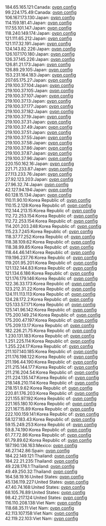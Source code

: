 184.65.165.121:Canada: [ovpn config](vpn/184_65_165_121.ovpn)  
99.224.175.49:Canada: [ovpn config](vpn/99_224_175_49.ovpn)  
106.167.173.130:Japan: [ovpn config](vpn/106_167_173_130.ovpn)  
114.159.181.41:Japan: [ovpn config](vpn/114_159_181_41.ovpn)  
117.55.101.147:Japan: [ovpn config](vpn/117_55_101_147.ovpn)  
118.240.149.174:Japan: [ovpn config](vpn/118_240_149_174.ovpn)  
121.111.65.212:Japan: [ovpn config](vpn/121_111_65_212.ovpn)  
121.117.32.191:Japan: [ovpn config](vpn/121_117_32_191.ovpn)  
124.143.82.226:Japan: [ovpn config](vpn/124_143_82_226.ovpn)  
126.107.170.180:Japan: [ovpn config](vpn/126_107_170_180.ovpn)  
126.37.145.226:Japan: [ovpn config](vpn/126_37_145_226.ovpn)  
126.81.21.173:Japan: [ovpn config](vpn/126_81_21_173.ovpn)  
126.89.29.105:Japan: [ovpn config](vpn/126_89_29_105.ovpn)  
153.231.164.183:Japan: [ovpn config](vpn/153_231_164_183.ovpn)  
207.65.175.27:Japan: [ovpn config](vpn/207_65_175_27.ovpn)  
219.100.37.104:Japan: [ovpn config](vpn/219_100_37_104.ovpn)  
219.100.37.105:Japan: [ovpn config](vpn/219_100_37_105.ovpn)  
219.100.37.107:Japan: [ovpn config](vpn/219_100_37_107.ovpn)  
219.100.37.13:Japan: [ovpn config](vpn/219_100_37_13.ovpn)  
219.100.37.177:Japan: [ovpn config](vpn/219_100_37_177.ovpn)  
219.100.37.182:Japan: [ovpn config](vpn/219_100_37_182.ovpn)  
219.100.37.19:Japan: [ovpn config](vpn/219_100_37_19.ovpn)  
219.100.37.31:Japan: [ovpn config](vpn/219_100_37_31.ovpn)  
219.100.37.49:Japan: [ovpn config](vpn/219_100_37_49.ovpn)  
219.100.37.51:Japan: [ovpn config](vpn/219_100_37_51.ovpn)  
219.100.37.55:Japan: [ovpn config](vpn/219_100_37_55.ovpn)  
219.100.37.58:Japan: [ovpn config](vpn/219_100_37_58.ovpn)  
219.100.37.86:Japan: [ovpn config](vpn/219_100_37_86.ovpn)  
219.100.37.87:Japan: [ovpn config](vpn/219_100_37_87.ovpn)  
219.100.37.96:Japan: [ovpn config](vpn/219_100_37_96.ovpn)  
220.150.162.16:Japan: [ovpn config](vpn/220_150_162_16.ovpn)  
221.71.233.87:Japan: [ovpn config](vpn/221_71_233_87.ovpn)  
27.113.233.76:Japan: [ovpn config](vpn/27_113_233_76.ovpn)  
27.92.123.203:Japan: [ovpn config](vpn/27_92_123_203.ovpn)  
27.96.32.74:Japan: [ovpn config](vpn/27_96_32_74.ovpn)  
42.127.94.194:Japan: [ovpn config](vpn/42_127_94_194.ovpn)  
60.128.15.134:Japan: [ovpn config](vpn/60_128_15_134.ovpn)  
110.11.90.10:Korea Republic of: [ovpn config](vpn/110_11_90_10.ovpn)  
110.15.2.128:Korea Republic of: [ovpn config](vpn/110_15_2_128.ovpn)  
112.144.213.15:Korea Republic of: [ovpn config](vpn/112_144_213_15.ovpn)  
112.72.253.154:Korea Republic of: [ovpn config](vpn/112_72_253_154.ovpn)  
112.72.253.154:Korea Republic of: [ovpn config](vpn/112_72_253_154.ovpn)  
114.201.203.248:Korea Republic of: [ovpn config](vpn/114_201_203_248.ovpn)  
115.23.7.245:Korea Republic of: [ovpn config](vpn/115_23_7_245.ovpn)  
118.37.77.252:Korea Republic of: [ovpn config](vpn/118_37_77_252.ovpn)  
118.38.109.62:Korea Republic of: [ovpn config](vpn/118_38_109_62.ovpn)  
118.38.99.85:Korea Republic of: [ovpn config](vpn/118_38_99_85.ovpn)  
118.44.46.141:Korea Republic of: [ovpn config](vpn/118_44_46_141.ovpn)  
119.196.237.76:Korea Republic of: [ovpn config](vpn/119_196_237_76.ovpn)  
119.201.95.201:Korea Republic of: [ovpn config](vpn/119_201_95_201.ovpn)  
121.132.144.83:Korea Republic of: [ovpn config](vpn/121_132_144_83.ovpn)  
121.134.6.186:Korea Republic of: [ovpn config](vpn/121_134_6_186.ovpn)  
121.176.179.146:Korea Republic of: [ovpn config](vpn/121_176_179_146.ovpn)  
122.36.33.173:Korea Republic of: [ovpn config](vpn/122_36_33_173.ovpn)  
123.212.31.22:Korea Republic of: [ovpn config](vpn/123_212_31_22.ovpn)  
124.111.113.113:Korea Republic of: [ovpn config](vpn/124_111_113_113.ovpn)  
124.28.172.2:Korea Republic of: [ovpn config](vpn/124_28_172_2.ovpn)  
125.133.57.171:Korea Republic of: [ovpn config](vpn/125_133_57_171.ovpn)  
125.141.96.142:Korea Republic of: [ovpn config](vpn/125_141_96_142.ovpn)  
175.200.149.214:Korea Republic of: [ovpn config](vpn/175_200_149_214.ovpn)  
175.200.47.197:Korea Republic of: [ovpn config](vpn/175_200_47_197.ovpn)  
175.209.13.17:Korea Republic of: [ovpn config](vpn/175_209_13_17.ovpn)  
182.226.21.75:Korea Republic of: [ovpn config](vpn/182_226_21_75.ovpn)  
1.230.131.183:Korea Republic of: [ovpn config](vpn/1_230_131_183.ovpn)  
1.251.225.114:Korea Republic of: [ovpn config](vpn/1_251_225_114.ovpn)  
1.255.224.17:Korea Republic of: [ovpn config](vpn/1_255_224_17.ovpn)  
211.107.140.185:Korea Republic of: [ovpn config](vpn/211_107_140_185.ovpn)  
211.176.198.122:Korea Republic of: [ovpn config](vpn/211_176_198_122.ovpn)  
211.196.44.190:Korea Republic of: [ovpn config](vpn/211_196_44_190.ovpn)  
211.215.144.177:Korea Republic of: [ovpn config](vpn/211_215_144_177.ovpn)  
211.216.204.54:Korea Republic of: [ovpn config](vpn/211_216_204_54.ovpn)  
211.224.135.147:Korea Republic of: [ovpn config](vpn/211_224_135_147.ovpn)  
218.148.210.114:Korea Republic of: [ovpn config](vpn/218_148_210_114.ovpn)  
218.151.9.62:Korea Republic of: [ovpn config](vpn/218_151_9_62.ovpn)  
220.81.176.203:Korea Republic of: [ovpn config](vpn/220_81_176_203.ovpn)  
221.155.97.192:Korea Republic of: [ovpn config](vpn/221_155_97_192.ovpn)  
221.165.180.10:Korea Republic of: [ovpn config](vpn/221_165_180_10.ovpn)  
221.167.15.89:Korea Republic of: [ovpn config](vpn/221_167_15_89.ovpn)  
222.100.159.141:Korea Republic of: [ovpn config](vpn/222_100_159_141.ovpn)  
58.127.183.43:Korea Republic of: [ovpn config](vpn/58_127_183_43.ovpn)  
59.15.249.253:Korea Republic of: [ovpn config](vpn/59_15_249_253.ovpn)  
59.8.74.190:Korea Republic of: [ovpn config](vpn/59_8_74_190.ovpn)  
61.77.72.86:Korea Republic of: [ovpn config](vpn/61_77_72_86.ovpn)  
61.79.89.62:Korea Republic of: [ovpn config](vpn/61_79_89_62.ovpn)  
187.190.136.163:Mexico: [ovpn config](vpn/187_190_136_163.ovpn)  
46.27.142.86:Spain: [ovpn config](vpn/46_27_142_86.ovpn)  
184.22.149.121:Thailand: [ovpn config](vpn/184_22_149_121.ovpn)  
184.22.21.235:Thailand: [ovpn config](vpn/184_22_21_235.ovpn)  
49.228.176.1:Thailand: [ovpn config](vpn/49_228_176_1.ovpn)  
49.49.250.32:Thailand: [ovpn config](vpn/49_49_250_32.ovpn)  
164.58.19.16:United States: [ovpn config](vpn/164_58_19_16.ovpn)  
45.136.119.227:United States: [ovpn config](vpn/45_136_119_227.ovpn)  
47.40.74.168:United States: [ovpn config](vpn/47_40_74_168.ovpn)  
68.105.76.89:United States: [ovpn config](vpn/68_105_76_89.ovpn)  
98.42.217.124:United States: [ovpn config](vpn/98_42_217_124.ovpn)  
116.110.208.138:Viet Nam: [ovpn config](vpn/116_110_208_138.ovpn)  
118.68.35.11:Viet Nam: [ovpn config](vpn/118_68_35_11.ovpn)  
42.113.107.158:Viet Nam: [ovpn config](vpn/42_113_107_158.ovpn)  
42.119.22.103:Viet Nam: [ovpn config](vpn/42_119_22_103.ovpn)  
